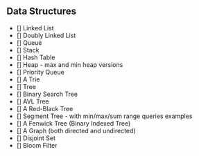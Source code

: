 ## Data Structures
- [] Linked List
- [] Doubly Linked List
- [] Queue
- [] Stack
- [] Hash Table
- [] Heap - max and min heap versions
- [] Priority Queue
- [] A Trie
- [] Tree
- [] Binary Search Tree
- [] AVL Tree
- [] A Red-Black Tree
- [] Segment Tree - with min/max/sum range queries examples
- [] A Fenwick Tree (Binary Indexed Tree)
- [] A Graph (both directed and undirected)
- [] Disjoint Set
- [] Bloom Filter